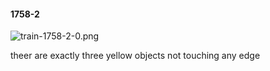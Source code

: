 #### 1758-2
![train-1758-2-0.png](https://github.com/lil-lab/nlvr/raw/master/nlvr/train/images/67/train-1758-2-0.png "train-1758-2-0.png")

theer are exactly three yellow objects not touching any edge